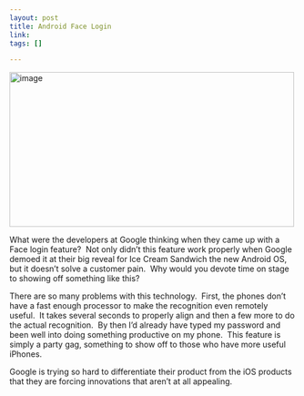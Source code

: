```yaml
--- 
layout: post
title: Android Face Login
link: 
tags: []

---
```


<p><a href="http://joshkerr.s3.amazonaws.com/images/image.png"><img style="background-image: none; border-bottom: 0px; border-left: 0px; padding-left: 0px; padding-right: 0px; display: inline; border-top: 0px; border-right: 0px; padding-top: 0px" title="image" border="0" alt="image" src="http://joshkerr.s3.amazonaws.com/images/image_thumb.png" width="500" height="272"></a></p> <p>What were the developers at Google thinking when they came up with a Face login feature?&nbsp; Not only didn’t this feature work properly when Google demoed it at their big reveal for Ice Cream Sandwich the new Android OS, but it doesn’t solve a customer pain.&nbsp; Why would you devote time on stage to showing off something like this?&nbsp; </p> <p>There are so many problems with this technology.&nbsp; First, the phones don’t have a fast enough processor to make the recognition even remotely useful.&nbsp; It takes several seconds to properly align and then a few more to do the actual recognition.&nbsp; By then I’d already have typed my password and been well into doing something productive on my phone.&nbsp; This feature is simply a party gag, something to show off to those who have more useful iPhones.</p> <p>Google is trying so hard to differentiate their product from the iOS products that they are forcing innovations that aren’t at all appealing.</p>
